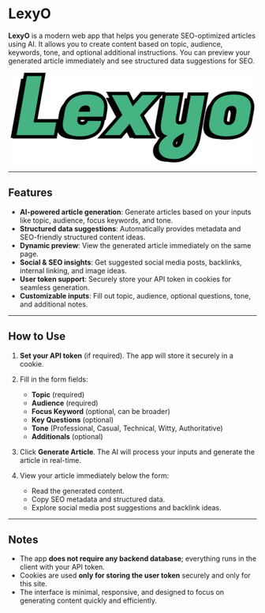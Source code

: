# LexyO

**LexyO** is a modern web app that helps you generate SEO-optimized articles using AI. It allows you to create content based on topic, audience, keywords, tone, and optional additional instructions. You can preview your generated article immediately and see structured data suggestions for SEO.

![LexyO Logo](public/logo/logo.svg)

---

## Features

- **AI-powered article generation**: Generate articles based on your inputs like topic, audience, focus keywords, and tone.
- **Structured data suggestions**: Automatically provides metadata and SEO-friendly structured content ideas.
- **Dynamic preview**: View the generated article immediately on the same page.
- **Social & SEO insights**: Get suggested social media posts, backlinks, internal linking, and image ideas.
- **User token support**: Securely store your API token in cookies for seamless generation.
- **Customizable inputs**: Fill out topic, audience, optional questions, tone, and additional notes.

---

## How to Use

1. **Set your API token** (if required). The app will store it securely in a cookie.
2. Fill in the form fields:

   - **Topic** (required)
   - **Audience** (required)
   - **Focus Keyword** (optional, can be broader)
   - **Key Questions** (optional)
   - **Tone** (Professional, Casual, Technical, Witty, Authoritative)
   - **Additionals** (optional)

3. Click **Generate Article**. The AI will process your inputs and generate the article in real-time.
4. View your article immediately below the form:

   - Read the generated content.
   - Copy SEO metadata and structured data.
   - Explore social media post suggestions and backlink ideas.

---

## Notes

- The app **does not require any backend database**; everything runs in the client with your API token.
- Cookies are used **only for storing the user token** securely and only for this site.
- The interface is minimal, responsive, and designed to focus on generating content quickly and efficiently.
